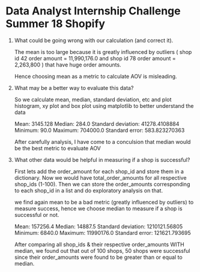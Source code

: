# Data Analyst Internship Challenge Summer 18 Shopify

1. What could be going wrong with our calculation (and correct it).

   The mean is too large because it is greatly influenced by outliers ( shop id 42 order amount = 11,990,176.0 and shop id 78 order amount = 2,263,800 ) that have huge order amounts. 

   Hence choosing mean as a metric to calculate AOV is misleading.


2. What may be a better way to evaluate this data?

   So we calculate mean, median, standard deviation, etc and plot histogram, xy plot and  box plot using matplotlib to better understand the data
   
   Mean:  3145.128
   Median:  284.0
   Standard deviation: 41278.4108884
   Minimum: 90.0
   Maximum: 704000.0
   Standard error: 583.823270363

   After carefully analysis, I have come to a conculsion that median would be the best metric to evaluate AOV


3. What other data would be helpful in measuring if a shop is successful?
   
   First lets add the order_amount for each shop_id and store them in a dictionary. Now we would have total_order_amounts for all respective shop_ids (1-100). Then we can store the order_amounts corresponding to each shop_id in a list and do exploratory analysis on that.

   we find again mean to be a bad metric (greatly influenced by outliers) to measure success, hence we choose median to measure if a shop is successful or not.

   Mean:  157256.4
   Median:  14887.5
   Standard deviation: 1210121.56805
   Minimum: 6840.0
   Maximum: 11990176.0
   Standard error: 121621.793695

   After comparing all shop_ids & their respective order_amounts WITH median, we found out that out of 100 shops, 50 shops were successful since their order_amounts were found to be greater than or equal to median.

